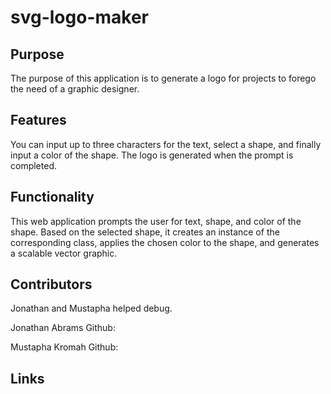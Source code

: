 # svg-logo-maker

## Purpose

The purpose of this application is to generate a logo for projects to forego the need of a graphic designer.

## Features

You can input up to three characters for the text, select a shape, and finally input a color of the shape. The logo is generated when the prompt is completed.

## Functionality

This web application prompts the user for text, shape, and color of the shape. Based on the selected shape, it creates an instance of the corresponding class, applies the chosen color to the shape, and generates a scalable vector graphic.

## Contributors

Jonathan and Mustapha helped debug.

Jonathan Abrams
Github:

Mustapha Kromah
Github:

## Links